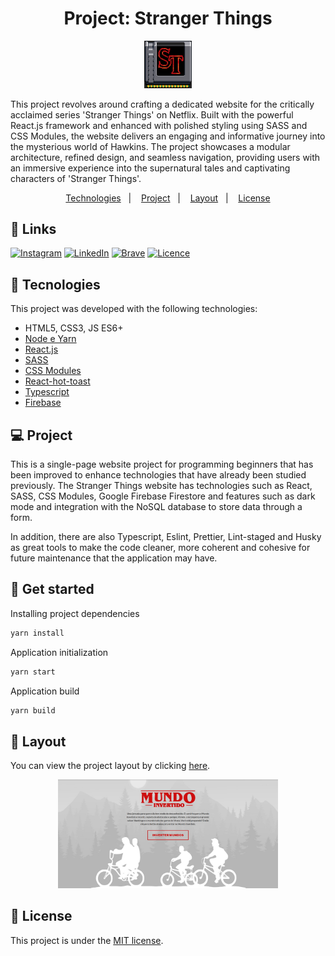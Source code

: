 <h1 align="center">Project: Stranger Things</h1>

<p align="center">
  <img alt="logo" src=".github/project.webp" width="15%">
</p>

This project revolves around crafting a dedicated website for the critically acclaimed series 'Stranger Things' on Netflix. Built with the powerful React.js framework and enhanced with polished styling using SASS and CSS Modules, the website delivers an engaging and informative journey into the mysterious world of Hawkins. The project showcases a modular architecture, refined design, and seamless navigation, providing users with an immersive experience into the supernatural tales and captivating characters of 'Stranger Things'.

<p align="center">
  <a href="#-tecnologias">Technologies</a>&nbsp;&nbsp;&nbsp;|&nbsp;&nbsp;&nbsp;
  <a href="#-projeto">Project</a>&nbsp;&nbsp;&nbsp;|&nbsp;&nbsp;&nbsp;
  <a href="#-layout">Layout</a>&nbsp;&nbsp;&nbsp;|&nbsp;&nbsp;&nbsp;
  <a href="#-license">License</a>
</p>

## 🔗 Links

[![Instagram](https://img.shields.io/badge/Instagram-%23E4405F.svg?style=for-the-badge&logo=Instagram&logoColor=white)](https://instagram.com/davidalmeidadev)
[![LinkedIn](https://img.shields.io/badge/linkedin-%230077B5.svg?style=for-the-badge&logo=linkedin&logoColor=white)](https://instagram.com/davidalmeidadev)
[![Brave](https://img.shields.io/badge/Portfolio-yellow?style=for-the-badge&logo=Brave&logoColor=white)](https://react-project-portfolio.vercel.app/)
[![Licence](https://img.shields.io/github/license/Ileriayo/markdown-badges?style=for-the-badge)](./LICENSE)

## 🚀 Tecnologies

This project was developed with the following technologies:

- HTML5, CSS3, JS ES6+
- [Node e Yarn](https://nodejs.org/)
- [React.js](https://react.dev/)
- [SASS](https://sass-lang.com/documentation/)
- [CSS Modules](https://github.com/css-modules/css-modules)
- [React-hot-toast](https://react-hot-toast.com/)
- [Typescript](https://www.typescriptlang.org/docs/)
- [Firebase](https://cloud.google.com/firestore/docs?hl=pt-br)

## 💻 Project

This is a single-page website project for programming beginners that has been improved to enhance technologies that have already been studied previously. The Stranger Things website has technologies such as React, SASS, CSS Modules, Google Firebase Firestore and features such as dark mode and integration with the NoSQL database to store data through a form.

In addition, there are also Typescript, Eslint, Prettier, Lint-staged and Husky as great tools to make the code cleaner, more coherent and cohesive for future maintenance that the application may have.

## 🏡 Get started

Installing project dependencies

```sh
yarn install
```

Application initialization

```sh
yarn start
```

Application build

```sh
yarn build
```

## 🔖 Layout

You can view the project layout by clicking [here](https://dribbble.com/shots/8359316-The-Mandalorian?utm_source=pinterest&utm_campaign=pinterest_shot&utm_content=The+Mandalorian&utm_medium=Social_Share).

<p align="center">
  <img alt="layout" src=".github/layout.webp" width="70%">
</p>

## 📝 License

This project is under the [MIT license](./LICENSE).
